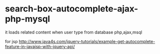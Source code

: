 search-box-autocomplete-ajax-php-mysql
======================================

it loads related content when user type from database php,ajax,msql




for jsp 
http://www.java4s.com/jquery-tutorials/example-get-autocomplete-feature-in-javajsp-with-jquery-api/
